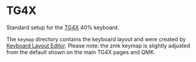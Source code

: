 # TG4X

Standard setup for the [TG4X](https://github.com/MythosMann/tg4x/) 40% keyboard.

The `keymap` directory contains the keyboard layout and were created by [Keyboard Layout Editor](http://www.keyboard-layout-editor.com/). Please note: the zmk keymap is slightly adjusted from the default shown on the main TG4X pages and QMK.
